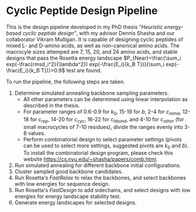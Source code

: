 # Cyclic Peptide Design Pipeline
This is the design pipeline developed in my PhD thesis _"Heuristic energy-based cyclic peptide design"_, with my advisor Dennis Shasha and our collaborator Vikram Mulligan. It is capable of designing cyclic peptides of mixed L- and D-amino acids, as well as non-canonical amino acids. The macrocyle sizes attemped are 7, 15, 20, and 24 amino acids, and stable designs that pass the Rosetta energy landscape $P_{Near}=\frac{\sum_i exp(-\frac{rmsd_i^2}{\lambda^2}) exp(-\frac{E_i}{k_B T})}{\sum_i exp(-\frac{E_i}{k_B T})}>0.9$ test are found.

To run the pipeline, the following steps are taken.
1. Determine simulated annealing backbone sampling parameters.
   - All other parameters can be determined using linear interpolation as described in the thesis.
   - For parameter ranges of 0.6-0.9 for $k_0$, 15-19 for $b$, 2-4 for $c_{rama}$, 12-18 for $c_{rep}$, 14-20 for $c_{cyc}$, 16-22 for $c_{hbond}$, and 4-10 for $c_{other}$ (for small macrocycles of 7-10 residues), divide the ranges evenly into 3-8 values.
   - Perform combinatorial design to select parameter settings (pivots can be used to select more settings, suggested pivots are $k_0$ and $b$). To install the combinatorial design program, please check this website https://cs.nyu.edu/~shasha/papers/comb.html.
3. Run simulated annealing for different backbone initial configurations.
4. Cluster sampled good backbone candidates.
5. Run Rosetta's _FastRelax_ to relax the backbones, and select backbones with low energies for sequence design.
6. Run Rosetta's _FastDesign_ to add sidechains, and select designs with low energies for energy landscape stability test.
7. Generate energy landscapes for selected designs.
